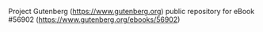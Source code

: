 Project Gutenberg (https://www.gutenberg.org) public repository for
eBook #56902 (https://www.gutenberg.org/ebooks/56902)
